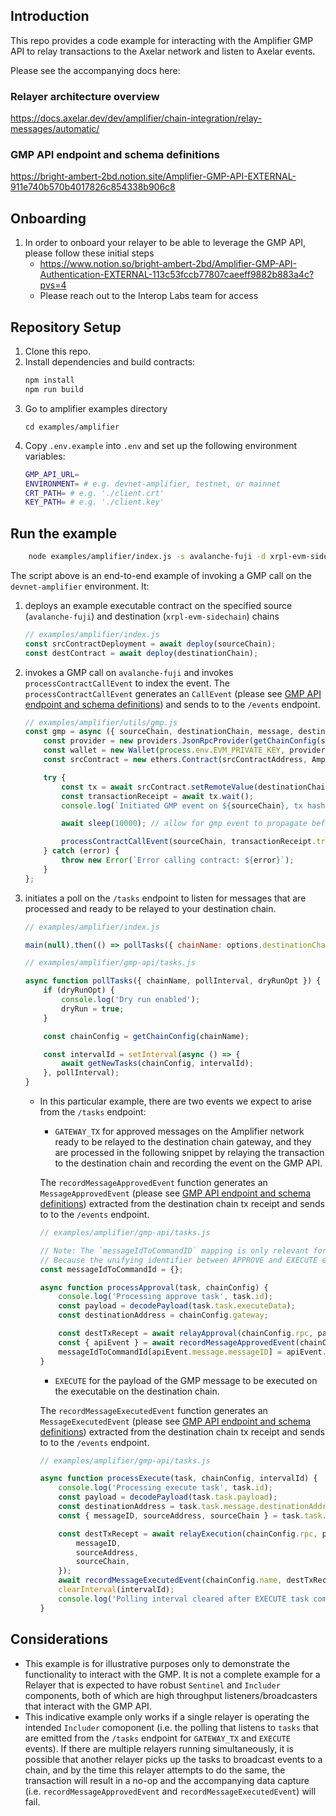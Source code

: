 ## Introduction

This repo provides a code example for interacting with the Amplifier GMP API to relay transactions to the Axelar network and listen to Axelar events.

Please see the accompanying docs here:

### Relayer architecture overview

https://docs.axelar.dev/dev/amplifier/chain-integration/relay-messages/automatic/

### GMP API endpoint and schema definitions

https://bright-ambert-2bd.notion.site/Amplifier-GMP-API-EXTERNAL-911e740b570b4017826c854338b906c8

## Onboarding

1. In order to onboard your relayer to be able to leverage the GMP API, please follow these initial steps
    - https://www.notion.so/bright-ambert-2bd/Amplifier-GMP-API-Authentication-EXTERNAL-113c53fccb77807caeeff9882b883a4c?pvs=4
    - Please reach out to the Interop Labs team for access

## Repository Setup

1. Clone this repo.
2. Install dependencies and build contracts:
    ```bash
    npm install
    npm run build
    ```
3. Go to amplifier examples directory
    ```
    cd examples/amplifier
    ```
4. Copy `.env.example` into `.env` and set up the following environment variables:
    ```bash
    GMP_API_URL=
    ENVIRONMENT= # e.g. devnet-amplifier, testnet, or mainnet
    CRT_PATH= # e.g. './client.crt'
    KEY_PATH= # e.g. './client.key'
    ```

## Run the example

```bash
    node examples/amplifier/index.js -s avalanche-fuji -d xrpl-evm-sidechain -m 'hi there'
```

The script above is an end-to-end example of invoking a GMP call on the `devnet-amplifier` environment. It:

1. deploys an example executable contract on the specified source (`avalanche-fuji`) and destination (`xrpl-evm-sidechain`) chains
    ```javascript
    // examples/amplifier/index.js
    const srcContractDeployment = await deploy(sourceChain);
    const destContract = await deploy(destinationChain);
    ```
2. invokes a GMP call on `avalanche-fuji` and invokes `processContractCallEvent` to index the event. The `processContractCallEvent` generates an `CallEvent` (please see [GMP API endpoint and schema definitions](README.md#gmp-api-endpoint-and-schema-definitions)) and sends to to the `/events` endpoint.

    ```javascript
    // examples/amplifier/utils/gmp.js
    const gmp = async ({ sourceChain, destinationChain, message, destinationContractAddress, srcContractAddress }) => {
        const provider = new providers.JsonRpcProvider(getChainConfig(sourceChain).rpc);
        const wallet = new Wallet(process.env.EVM_PRIVATE_KEY, provider);
        const srcContract = new ethers.Contract(srcContractAddress, AmplifierGMPTest.abi, wallet);

        try {
            const tx = await srcContract.setRemoteValue(destinationChain, destinationContractAddress, message);
            const transactionReceipt = await tx.wait();
            console.log(`Initiated GMP event on ${sourceChain}, tx hash: ${transactionReceipt.transactionHash}`);

            await sleep(10000); // allow for gmp event to propagate before triggering indexing

            processContractCallEvent(sourceChain, transactionReceipt.transactionHash, true);
        } catch (error) {
            throw new Error(`Error calling contract: ${error}`);
        }
    };
    ```

3. initiates a poll on the `/tasks` endpoint to listen for messages that are processed and ready to be relayed to your destination chain.

    ```javascript
    // examples/amplifier/index.js

    main(null).then(() => pollTasks({ chainName: options.destinationChain, pollInterval: 10000, dryRunOpt: false }));
    ```

    ```javascript
    // examples/amplifier/gmp-api/tasks.js

    async function pollTasks({ chainName, pollInterval, dryRunOpt }) {
        if (dryRunOpt) {
            console.log('Dry run enabled');
            dryRun = true;
        }

        const chainConfig = getChainConfig(chainName);

        const intervalId = setInterval(async () => {
            await getNewTasks(chainConfig, intervalId);
        }, pollInterval);
    }
    ```

    - In this particular example, there are two events we expect to arise from the `/tasks` endpoint:

        - `GATEWAY_TX` for approved messages on the Amplifier network ready to be relayed to the destination chain gateway, and they are processed in the following snippet by relaying the transaction to the destination chain and recording the event on the GMP API.

        The `recordMessageApprovedEvent` function generates an `MessageApprovedEvent` (please see [GMP API endpoint and schema definitions](README.md#gmp-api-endpoint-and-schema-definitions)) extracted from the destination chain tx receipt and sends to to the `/events` endpoint.

        ```javascript
        // examples/amplifier/gmp-api/tasks.js

        // Note: The `messageIdToCommandID` mapping is only relevant for EVM relaying. For EVM chains, commandID is still required in the 'execute' function on the destination chain
        // Because the unifying identifier between APPROVE and EXECUTE events is the messageID, this mapping helps to record the relation between those events for a single GMP tx
        const messageIdToCommandId = {};

        async function processApproval(task, chainConfig) {
            console.log('Processing approve task', task.id);
            const payload = decodePayload(task.task.executeData);
            const destinationAddress = chainConfig.gateway;

            const destTxRecept = await relayApproval(chainConfig.rpc, payload, destinationAddress);
            const { apiEvent } = await recordMessageApprovedEvent(chainConfig.name, destTxRecept.transactionHash, '0');
            messageIdToCommandId[apiEvent.message.messageID] = apiEvent.meta.commandID;
        }
        ```

        - `EXECUTE` for the payload of the GMP message to be executed on the executable on the destination chain.

        The `recordMessageExecutedEvent` function generates an `MessageExecutedEvent` (please see [GMP API endpoint and schema definitions](README.md#gmp-api-endpoint-and-schema-definitions)) extracted from the destination chain tx receipt and sends to to the `/events` endpoint.

        ```javascript
        // examples/amplifier/gmp-api/tasks.js

        async function processExecute(task, chainConfig, intervalId) {
            console.log('Processing execute task', task.id);
            const payload = decodePayload(task.task.payload);
            const destinationAddress = task.task.message.destinationAddress;
            const { messageID, sourceAddress, sourceChain } = task.task.message;

            const destTxRecept = await relayExecution(chainConfig.rpc, payload, destinationAddress, {
                messageID,
                sourceAddress,
                sourceChain,
            });
            await recordMessageExecutedEvent(chainConfig.name, destTxRecept.transactionHash, sourceChain, messageID, '0');
            clearInterval(intervalId);
            console.log('Polling interval cleared after EXECUTE task completed');
        }
        ```

## Considerations

-   This example is for illustrative purposes only to demonstrate the functionality to interact with the GMP. It is not a complete example for a Relayer that is expected to have robust `Sentinel` and `Includer` components, both of which are high throughput listeners/broadcasters that interact with the GMP API.
-   This indicative example only works if a single relayer is operating the intended `Includer` comoponent (i.e. the polling that listens to `tasks` that are emitted from the `/tasks` endpoint for `GATEWAY_TX` and `EXECUTE` events). If there are multiple relayers running simultaneously, it is possible that another relayer picks up the tasks to broadcast events to a chain, and by the time this relayer attempts to do the same, the transaction will result in a no-op and the accompanying data capture (i.e. `recordMessageApprovedEvent` and `recordMessageExecutedEvent`) will fail.
